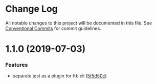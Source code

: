 # Change Log

All notable changes to this project will be documented in this file.
See [Conventional Commits](https://conventionalcommits.org) for commit guidelines.

# 1.1.0 (2019-07-03)


### Features

* separate jest as a plugin for ftb cli ([5f5d50c](https://github.com/ftb-family/ftb-cli/commit/5f5d50c))
